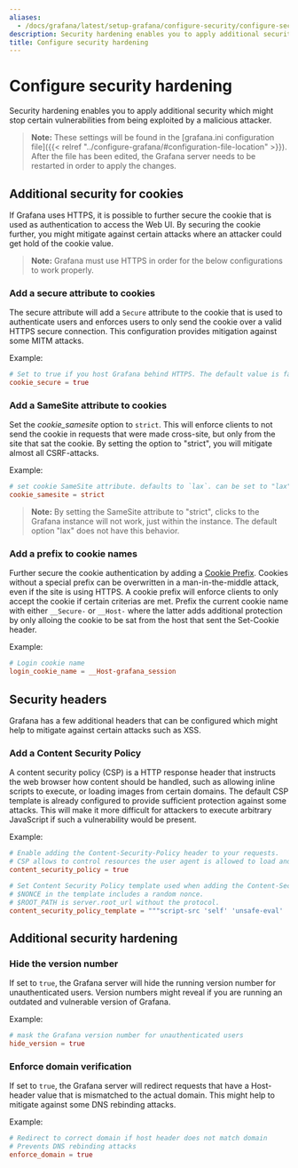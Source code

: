 ```yaml
---
aliases:
  - /docs/grafana/latest/setup-grafana/configure-security/configure-security-hardening/
description: Security hardening enables you to apply additional security which might stop certain vulnerabilities from being exploited by a malicious attacker. 
title: Configure security hardening
---
```


# Configure  security hardening

Security hardening enables you to apply additional security which might stop certain vulnerabilities from being exploited by a malicious attacker. 

> **Note:** These settings will be found in the [grafana.ini configuration file]({{< relref "../configure-grafana/#configuration-file-location" >}}). After the file has been edited, the Grafana server needs to be restarted in order to apply the changes.



## Additional security for cookies

If Grafana uses HTTPS, it is possible to further secure the cookie that is used as authentication to access the Web UI. By securing the cookie further, you might mitigate against certain attacks where an attacker could get hold of the cookie value.

> **Note:** Grafana must use HTTPS in order for the below configurations to work properly.

### Add a secure attribute to cookies

The secure attribute will add a `Secure` attribute to the cookie that is used to authenticate users and enforces users to only send the cookie over a valid HTTPS secure connection. This configuration provides mitigation against some MITM attacks.

Example:
```toml
# Set to true if you host Grafana behind HTTPS. The default value is false.
cookie_secure = true
```


### Add a SameSite attribute to cookies

Set the *cookie_samesite* option to `strict`. This will enforce clients to not send the cookie in requests that were made cross-site, but only from the site that sat the cookie. By setting the option to "strict", you will mitigate almost all CSRF-attacks. 

Example:
  ```toml
# set cookie SameSite attribute. defaults to `lax`. can be set to "lax", "strict", "none" and "disabled"
cookie_samesite = strict
```
  
> **Note:** By setting the SameSite attribute to "strict", clicks to the Grafana instance will not work, just within the instance. The default option "lax" does not have this behavior. 


### Add a prefix to cookie names

Further secure the cookie authentication by adding a [Cookie Prefix](https://googlechrome.github.io/samples/cookie-prefixes/). Cookies without a special prefix can be overwritten in a man-in-the-middle attack, even if the site is using HTTPS. A cookie prefix will enforce clients to only accept the cookie if certain criterias are met. 
Prefix the current cookie name with either `__Secure-` or `__Host-` where the latter adds additional protection by only alloing the cookie to be sat from the host that sent the Set-Cookie header.

Example:
  ```toml
# Login cookie name
login_cookie_name = __Host-grafana_session
```


## Security headers

Grafana has a few additional headers that can be configured which might help to mitigate against certain attacks such as XSS.

### Add a Content Security Policy

A content security policy (CSP) is a HTTP response header that instructs the web browser how content should be handled, such as allowing inline scripts to execute, or loading images from certain domains. The default CSP template is already configured to provide sufficient protection against some attacks. This will make it more difficult for attackers to execute arbitrary JavaScript if such a vulnerability would be present. 

Example:
  ```toml
# Enable adding the Content-Security-Policy header to your requests.
# CSP allows to control resources the user agent is allowed to load and helps prevent XSS attacks.
content_security_policy = true

# Set Content Security Policy template used when adding the Content-Security-Policy header to your requests.
# $NONCE in the template includes a random nonce.
# $ROOT_PATH is server.root_url without the protocol.
content_security_policy_template = """script-src 'self' 'unsafe-eval' 'unsafe-inline' 'strict-dynamic' $NONCE;object-src 'none';font-src 'self';style-src 'self' 'unsafe-inline' blob:;img-src * data:;base-uri 'self';connect-src 'self' grafana.com ws://$ROOT_PATH wss://$ROOT_PATH;manifest-src 'self';media-src 'none';form-action 'self';"""
```


## Additional security hardening 

### Hide the version number

If set to `true`, the Grafana server will hide the running version number for unauthenticated users. Version numbers might reveal if you are running an outdated and vulnerable version of Grafana.

Example:
  ```toml
# mask the Grafana version number for unauthenticated users
hide_version = true
```


### Enforce domain verification

If set to `true`, the Grafana server will redirect requests that have a Host-header value that is mismatched to the actual domain. This might help to mitigate against some DNS rebinding attacks.

Example:
  ```toml
# Redirect to correct domain if host header does not match domain
# Prevents DNS rebinding attacks
enforce_domain = true
```
